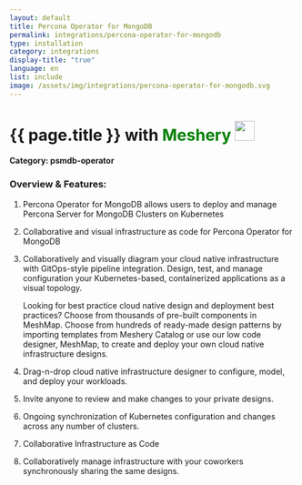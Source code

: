 ```yaml
---
layout: default
title: Percona Operator for MongoDB
permalink: integrations/percona-operator-for-mongodb
type: installation
category: integrations
display-title: "true"
language: en
list: include
image: /assets/img/integrations/percona-operator-for-mongodb.svg
---
```


<h1>{{ page.title }} with <span style="font-weight: bold; color: green;">Meshery</span> <img src="{{ page.image }}" style="width: 35px; height: 35px;" /></h1>


#### Category: psmdb-operator

### Overview & Features:
1. Percona Operator for MongoDB allows users to deploy and manage Percona Server for MongoDB Clusters on Kubernetes

2. Collaborative and visual infrastructure as code for Percona Operator for MongoDB

4. 
    Collaboratively and visually diagram your cloud native infrastructure with GitOps-style pipeline integration. Design, test, and manage configuration your Kubernetes-based, containerized applications as a visual topology.



    Looking for best practice cloud native design and deployment best practices? Choose from thousands of pre-built components in MeshMap. Choose from hundreds of ready-made design patterns by importing templates from Meshery Catalog or use our low code designer, MeshMap, to create and deploy your own cloud native infrastructure designs.



5. Drag-n-drop cloud native infrastructure designer to configure, model, and deploy your workloads.

6. Invite anyone to review and make changes to your private designs.

7. Ongoing synchronization of Kubernetes configuration and changes across any number of clusters.

8. Collaborative Infrastructure as Code

9. Collaboratively manage infrastructure with your coworkers synchronously sharing the same designs.

